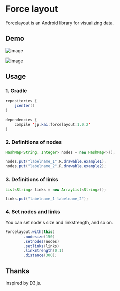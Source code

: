 Force layout
====


Forcelayout is an Android library for visualizing data.

## Demo

![image](https://raw.githubusercontent.com/kai0masanari/Forcelayout/master/art/image1.gif)

![image](https://raw.githubusercontent.com/kai0masanari/Forcelayout/master/art/image2.gif)

## Usage

### 1. Gradle
```java
repositories {
    jcenter()
}

dependencies {
    compile 'jp.kai:forcelayout:1.0.2'
}
```

### 2. Definitions of  nodes
```java
HashMap<String, Integer> nodes = new HashMap<>();

nodes.put("labelname_1",R.drawable.example1);
nodes.put("labelname_2",R.drawable.example2);
```

### 3. Definitions of links
```java
List<String> links = new ArrayList<String>();

links.put("labelname_1-labelname_2");
```

### 4. Set nodes and links
You can set node's size and linkstrength, and so on.
```java
Forcelayout.with(this)
		.nodesize(150)
		.setnodes(nodes)
		.setlinks(links)
		.linkStrength(0.1)
		.distance(300);
```

## Thanks
Inspired by D3.js.